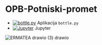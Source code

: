 # OPB-Potniski-promet

* [![bottle.py](https://mybinder.org/badge_logo.svg)](https://mybinder.org/v2/gh/CebuljIza/Jaz-pa-pojdem/main?urlpath=proxy/8080/) Aplikacija `bottle.py`
* [![Jupyter](https://mybinder.org/badge_logo.svg)](https://mybinder.org/v2/gh/CebuljIza/Jaz-pa-pojdem/main) Jupyter


![ERMATEA drawio (3) drawio](https://user-images.githubusercontent.com/47794374/229377109-ff7e6e2e-2079-4ac4-b31e-e09a864f8294.png)
